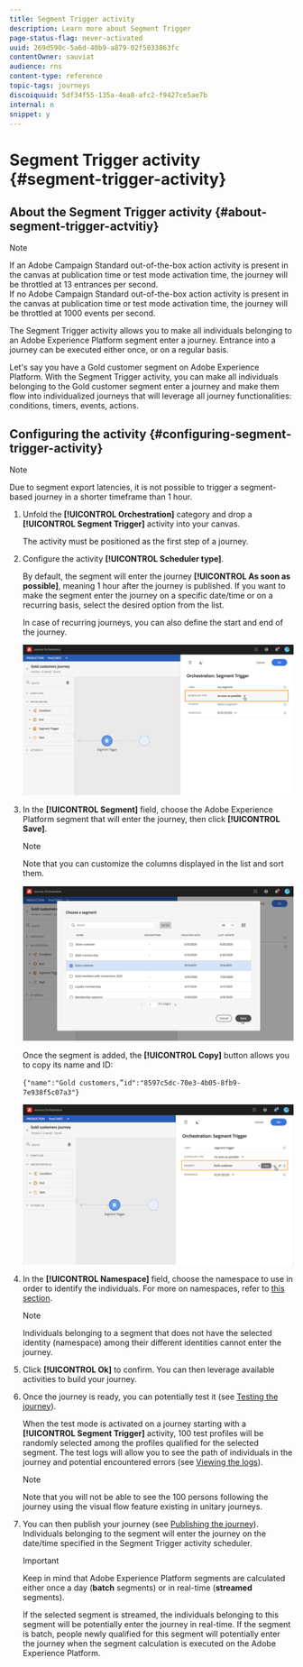 ```yaml
---
title: Segment Trigger activity
description: Learn more about Segment Trigger
page-status-flag: never-activated
uuid: 269d590c-5a6d-40b9-a879-02f5033863fc
contentOwner: sauviat
audience: rns
content-type: reference
topic-tags: journeys
discoiquuid: 5df34f55-135a-4ea8-afc2-f9427ce5ae7b
internal: n
snippet: y
---
```


# Segment Trigger activity {#segment-trigger-activity}

## About the Segment Trigger activity {#about-segment-trigger-actvitiy}

>[!NOTE]
>
>If an Adobe Campaign Standard out-of-the-box action activity is present in the canvas at publication time or test mode activation time, the journey will be throttled at 13 entrances per second. <br>If no Adobe Campaign Standard out-of-the-box action activity is present in the canvas at publication time or test mode activation time, the journey will be throttled at 1000 events per second.

The Segment Trigger activity allows you to make all individuals belonging to an Adobe Experience Platform segment enter a journey. Entrance into a journey can be executed either once, or on a regular basis.

Let's say you have a Gold customer segment on Adobe Experience Platform. With the Segment Trigger activity, you can make all individuals belonging to the Gold customer segment enter a journey and make them flow into individualized journeys that will leverage all journey functionalities: conditions, timers, events, actions.

## Configuring the activity {#configuring-segment-trigger-activity}

>[!NOTE]
>
>Due to segment export latencies, it is not possible to trigger a segment-based journey in a shorter timeframe than 1 hour.

1. Unfold the **[!UICONTROL Orchestration]** category and drop a **[!UICONTROL Segment Trigger]** activity into your canvas.

    The activity must be positioned as the first step of a journey.

1. Configure the activity **[!UICONTROL Scheduler type]**.

    By default, the segment will enter the journey **[!UICONTROL As soon as possible]**, meaning 1 hour after the journey is published. If you want to make the segment enter the journey on a specific date/time or on a recurring basis, select the desired option from the list.

    In case of recurring journeys, you can also define the start and end of the journey.

    ![](../assets/segment-trigger-schedule.png)

1. In the **[!UICONTROL Segment]** field, choose the Adobe Experience Platform segment that will enter the journey, then click **[!UICONTROL Save]**.

   >[!NOTE]
   >
   >Note that you can customize the columns displayed in the list and sort them.

    ![](../assets/segment-trigger-segment-selection.png)

   Once the segment is added, the **[!UICONTROL Copy]** button allows you to copy its name and ID:

   `{"name":"Gold customers,”id":"8597c5dc-70e3-4b05-8fb9-7e938f5c07a3"}`

   ![](../assets/segment-trigger-copy.png)

1. In the **[!UICONTROL Namespace]** field, choose the namespace to use in order to identify the individuals. For more on namespaces, refer to [this section](../event/selecting-the-namespace.md).

    >[!NOTE]
    >
    >Individuals belonging to a segment that does not have the selected identity (namespace) among their different identities cannot enter the journey.

1. Click **[!UICONTROL Ok]** to confirm. You can then leverage available activities to build your journey.

1. Once the journey is ready, you can potentially test it (see [Testing the journey](../building-journeys/testing-the-journey.md)).

    When the test mode is activated on a journey starting with a **[!UICONTROL Segment Trigger]** activity, 100 test profiles will be randomly selected among the profiles qualified for the selected segment. The test logs will allow you to see the path of individuals in the journey and potential encountered errors (see [Viewing the logs](../building-journeys/testing-the-journey.md#viewing_logs)).

    >[!NOTE]
    >
    >Note that you will not be able to see the 100 persons following the journey using the visual flow feature existing in unitary journeys.

1. You can then publish your journey (see [Publishing the journey](../building-journeys/publishing-the-journey.md)). Individuals belonging to the segment will enter the journey on the date/time specified in the Segment Trigger activity scheduler.

    >[!IMPORTANT]
    >
    >Keep in mind that Adobe Experience Platform segments are calculated either once a day (**batch** segments) or in real-time (**streamed** segments).
    >
    >If the selected segment is streamed, the individuals belonging to this segment will be potentially enter the journey in real-time. If the segment is batch, people newly qualified for this segment will potentially enter the journey when the segment calculation is executed on the Adobe Experience Platform.
